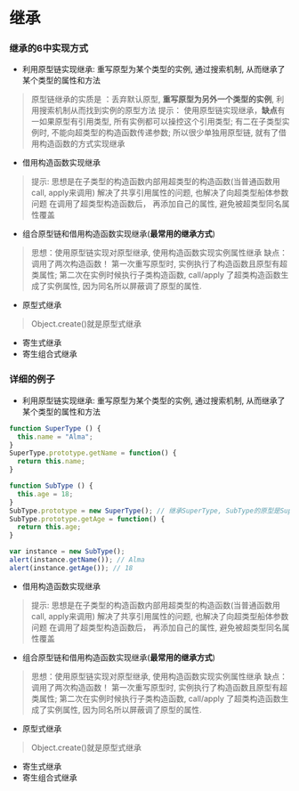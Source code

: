 # 继承
### 继承的6中实现方式
* 利用原型链实现继承: 重写原型为某个类型的实例, 通过搜索机制, 从而继承了某个类型的属性和方法
> 原型链继承的实质是 ：丢弃默认原型, **重写原型为另外一个类型的实例**, 利用搜索机制从而找到实例的原型方法
> 提示： 使用原型链实现继承，**缺点**有一如果原型有引用类型, 所有实例都可以操控这个引用类型; 有二在子类型实例时, 不能向超类型的构造函数传递参数; 所以很少单独用原型链, 就有了借用构造函数的方式实现继承
* 借用构造函数实现继承
> 提示: 思想是在子类型的构造函数内部用超类型的构造函数(当普通函数用call, apply来调用)
> 解决了共享引用属性的问题, 也解决了向超类型船体参数问题
> 在调用了超类型构造函数后， 再添加自己的属性, 避免被超类型同名属性覆盖
* 组合原型链和借用构造函数实现继承(**最常用的继承方式**)
> 思想：使用原型链实现对原型继承, 使用构造函数实现实例属性继承
> 缺点： 调用了两次构造函数！ 第一次重写原型时, 实例执行了构造函数且原型有超类属性; 第二次在实例时候执行子类构造函数, call/apply 了超类构造函数生成了实例属性, 因为同名所以屏蔽调了原型的属性.
* 原型式继承
> Object.create()就是原型式继承
* 寄生式继承
* 寄生组合式继承

### 详细的例子
* 利用原型链实现继承: 重写原型为某个类型的实例, 通过搜索机制, 从而继承了某个类型的属性和方法
```js
function SuperType () {
  this.name = "Alma";
}
SuperType.prototype.getName = function() {
  return this.name;
}

function SubType () {
  this.age = 18;
}
SubType.prototype = new SuperType(); // 继承SuperType, SubType的原型是SuperType的实例, 拥有实例属性name, 有SuperType的实例方法getName
SubType.prototype.getAge = function() {
  return this.age;
}

var instance = new SubType();
alert(instance.getName()); // Alma
alert(instance.getAge()); // 18
```
* 借用构造函数实现继承
> 提示: 思想是在子类型的构造函数内部用超类型的构造函数(当普通函数用call, apply来调用)
> 解决了共享引用属性的问题, 也解决了向超类型船体参数问题
> 在调用了超类型构造函数后， 再添加自己的属性, 避免被超类型同名属性覆盖
* 组合原型链和借用构造函数实现继承(**最常用的继承方式**)
> 思想：使用原型链实现对原型继承, 使用构造函数实现实例属性继承
> 缺点： 调用了两次构造函数！ 第一次重写原型时, 实例执行了构造函数且原型有超类属性; 第二次在实例时候执行子类构造函数, call/apply 了超类构造函数生成了实例属性, 因为同名所以屏蔽调了原型的属性.
* 原型式继承
> Object.create()就是原型式继承
* 寄生式继承
* 寄生组合式继承

